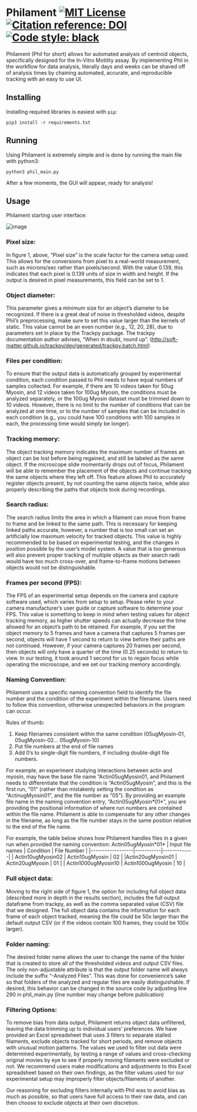# Philament  <a href="https://github.com/maxwellbowser/philament/blob/master/LICENSE"><img alt="MIT License" src="https://img.shields.io/badge/license-MIT-blue"></a>  <a href="https://google.com"><img alt= "Citation reference: DOI" src="https://img.shields.io/badge/DOI-[insert here]-forestgreen"></a>  <a href="https://github.com/psf/black"><img alt="Code style: black" src="https://img.shields.io/badge/code%20style-black-000000.svg"></a>

Philament (Phil for short) allows for automated analysis of centroid objects, specifically designed for the In-Vitro Motility assay. By implementing Phil in the workflow for data analysis, literally days and weeks can be shaved off of analysis times by chaining automated, accurate, and reproducible tracking with an easy to use UI.

## Installing

Installing required libraries is easiest with `pip`:
   
```
pip3 install -r requirements.txt
```

## Running

Using Philament is extremely simple and is done by running the main file with python3:
```
python3 phil_main.py
```

After a few moments, the GUI will appear, ready for analysis!

## Usage
Philament starting user interface:

![image](https://github.com/maxwellbowser/philament/assets/107726558/f90f2bdf-662f-4946-8c97-d41630f4ff02)



### Pixel size:
In figure 1, above, “Pixel size” is the scale factor for the camera setup used. This allows for the conversions from pixel to a real-world measurement, such as microns/sec rather than pixels/second. With the value 0.139, this indicates that each pixel is 0.139 units of size in width and height. If the output is desired in pixel measurements, this field can be set to 1. 

### Object diameter:
This parameter gives a minimum size for an object’s diameter to be recognized. If there is a great deal of noise in thresholded videos, despite Phil’s preprocessing, make sure to set this value larger than the kernels of static. This value cannot be an even number (e.g., 12, 20, 28), due to parameters set in place by the Trackpy package. The trackpy documentation author advises, “When in doubt, round up”. (http://soft-matter.github.io/trackpy/dev/generated/trackpy.batch.html)

### Files per condition:
To ensure that the output data is automatically grouped by experimental condition, each condition passed to Phil needs to have equal numbers of samples collected. For example, if there are 10 videos taken for 50ug Myosin, and 12 videos taken for 100ug Myosin, the conditions must be analyzed separately, or the 100ug Myosin dataset must be trimmed down to 10 videos. However,  there is no limit to the number of conditions that can be analyzed at one time, or to the number of samples that can be included in each condition (e.g., you could have 100 conditions with 100 samples in each, the processing time would simply be longer).

### Tracking memory:
The object tracking memory indicates the maximum number of frames an object can be lost before being regained, and still be labeled as the same object. If the microscope slide momentarily drops out of focus, Philament will be able to remember the placement of the objects and continue tracking the same objects where they left off. This feature allows Phil to accurately register objects present, by not counting the same objects twice, while also properly describing the paths that objects took during recordings. 

### Search radius:
The search radius limits the area in which a filament can move from frame to frame and be linked to the same path. This is necessary for keeping linked paths accurate, however, a number that is too small can set an artificially low maximum velocity for tracked objects. This value is highly recommended to be based on experimental testing, and the changes in position possible by the user’s model system. A value that is too generous will also prevent proper tracking of multiple objects as their search radii would have too much cross-over, and frame-to-frame motions between objects would not be distinguishable.

### Frames per second (FPS):
The FPS of an experimental setup depends on the camera and capture software used, which varies from setup to setup. Please refer to your camera manufacturer’s user guide or capture software to determine your FPS. This value is something to keep in mind when testing values for object tracking memory, as higher shutter speeds can actually decrease the time allowed for an object’s path to be retained. For example, if you set the object memory to 5 frames and have a camera that captures 5 frames per second, objects will have 1 second to return to view before their paths are not continued. However, if your camera captures 20 frames per second, then objects will only have a quarter of the time (0.25 seconds) to return to view. In our testing, it took around 1 second for us to regain focus while operating the microscope, and we set our tracking memory accordingly.

### Naming Convention:
Philament uses a specific naming convention field to identify the file number and the condition of the experiment within the filename. Users need to follow this convention, otherwise unexpected behaviors in the program can occur. 

Rules of thumb:
1)	Keep filenames consistent within the same condition (05ugMyosin-01, 05ugMyosin-02… 05ugMyosin-10)
2)	Put file numbers at the end of file names
3)	Add 0’s to single-digit file numbers, if including double-digit file numbers.  

For example, an experiment studying interactions between actin and myosin, may have the base file name “Actin05ugMyosin01, and Philament needs to differentiate that the condition is “Actin05ugMyosin”, and this is the first run, “01” (rather than mistakenly setting the condition as “ActinugMyosin01”, and the file number as “05”). By providing an example file name in the naming convention entry, “Actin05ugMyosin\*01\*”, you are providing the positional information of where run numbers are contained within the file name. Philament is able to compensate for any other changes in the filename, as long as the file number stays in the same position relative to the end of the file name. 

For example, the table below shows how Philament handles files in a given run when provided the naming convention: Actin05ugMyosin\*01\*
| Input file names | Condition | File Number |
|------------------|-----------|-------------|
| Actin10ugMyosin02	| Actin10ugMyosin |	02 |
|Actin20ugMyosin01 | Actin20ugMyosin | 01 |
| Actin1000ugMyosin10 | Actin1000ugMyosin | 10 |


### Full object data:
Moving to the right side of  figure 1, the option for including full object data (described more in depth in the results section), includes the full output dataframe from trackpy, as well as the comma separated value (CSV) file that we designed. The full object data contains the information for each frame of each object tracked, meaning the file could be 50x larger than the default output CSV (or if the videos contain 100 frames, they could be 100x larger). 

### Folder naming:
The desired folder name allows the user to change the name of the folder that is created to store all of the thresholded videos and output CSV files. The only non-adjustable attribute is that the output folder name will always include the suffix “-Analyzed Files”. This was done for convenience’s sake so that folders of the analyzed and regular files are easily distinguishable. If desired, this behavior can be changed in the source code by adjusting line 290 in phil_main.py (line number may change before publication)

### Filtering Options:
To remove bias from data output, Philament returns object data unfiltered, leaving the data trimming up to individual users’ preferences. We have provided an Excel spreadsheet that uses 3 filters to separate stalled filaments, exclude objects tracked for short periods, and remove objects with unusual motion patterns. The values we used to filter out data were determined experimentally, by testing a range of values and cross-checking original movies by eye to see if properly moving filaments were excluded or not. We recommend users make modifications and adjustments to this Excel spreadsheet based on their own findings, as the filter values used for our experimental setup may improperly filter objects/filaments of another. 

Our reasoning for excluding filters internally with Phil was to avoid bias as much as possible, so that users have full access to their raw data, and can then choose to exclude objects at their own discretion. 
